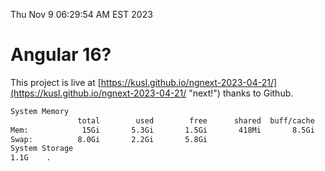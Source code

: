 Thu Nov  9 06:29:54 AM EST 2023

# Angular 16?


This project is live at [https://kusl.github.io/ngnext-2023-04-21/](https://kusl.github.io/ngnext-2023-04-21/ "next!") thanks to Github.

```bash
System Memory
               total        used        free      shared  buff/cache   available
Mem:            15Gi       5.3Gi       1.5Gi       418Mi       8.5Gi       9.2Gi
Swap:          8.0Gi       2.2Gi       5.8Gi
System Storage
1.1G	.
